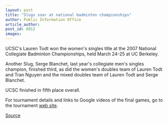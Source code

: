 ```yaml
---
layout: post
title: "Slugs soar at national badminton championships"
author: Public Information Office
article_author: 
post_id: 8012
images:
---
```


<a name="content" id="content"></a>
<p>
  UCSC's Lauren Todt won the women's singles title at the 2007 National Collegiate Badminton Championships, held March 24-25 at UC Berkeley.
</p>
<p>
  Another Slug, Serge Blanchet, last year's collegiate men's singles champion, finished third, as did the women's doubles team of Lauren Todt and Tran Nguyen and the mixed doubles team of Lauren Todt and Serge Blanchet.
</p>
<p>
  UCSC finished in fifth place overall.
</p>
<p>
  For tournament details and links to Google videos of the final games, go to the tournament <a href="http://badminton.berkeley.edu/tournament/collegiates2007/">web site</a>.
</p>
<p><a href="http://www1.ucsc.edu/currents/06-07/04-02/brief-badminton.asp" title="Permalink to brief-badminton">Source</a></p>
